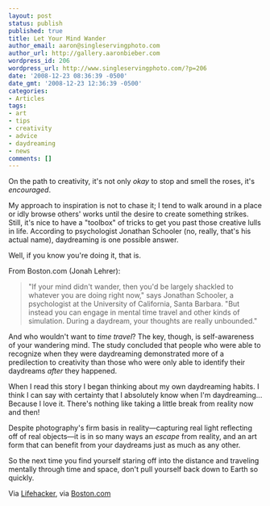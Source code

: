```yaml
---
layout: post
status: publish
published: true
title: Let Your Mind Wander
author_email: aaron@singleservingphoto.com
author_url: http://gallery.aaronbieber.com
wordpress_id: 206
wordpress_url: http://www.singleservingphoto.com/?p=206
date: '2008-12-23 08:36:39 -0500'
date_gmt: '2008-12-23 12:36:39 -0500'
categories:
- Articles
tags:
- art
- tips
- creativity
- advice
- daydreaming
- news
comments: []
---
```

On the path to creativity, it's not only _okay_ to stop and smell the
roses, it's _encouraged_.

My approach to inspiration is not to chase it; I tend to walk around in
a place or idly browse others' works until the desire to create
something strikes. Still, it's nice to have a "toolbox" of tricks to get
you past those creative lulls in life. According to psychologist
Jonathan Schooler (no, really, that's his actual name), daydreaming is
one possible answer.

Well, if you know you're doing it, that is.

From Boston.com (Jonah Lehrer):

> "If your mind didn't wander, then you'd be largely shackled to
> whatever you are doing right now," says Jonathan Schooler, a
> psychologist at the University of California, Santa Barbara. "But
> instead you can engage in mental time travel and other kinds of
> simulation. During a daydream, your thoughts are really unbounded."

And who wouldn't want to _time travel_? The key, though, is
self-awareness of your wandering mind. The study concluded that people
who were able to recognize when they were daydreaming demonstrated more
of a predilection to creativity than those who were only able to
identify their daydreams _after_ they happened.

When I read this story I began thinking about my own daydreaming habits.
I think I can say with certainty that I absolutely know when I'm
daydreaming... Because I love it. There's nothing like taking a little
break from reality now and then!

Despite photography's firm basis in reality—capturing real light
reflecting off of real objects—it is in so many ways an _escape_ from
reality, and an art form that can benefit from your daydreams just as
much as any other.

So the next time you find yourself staring off into the distance and
traveling mentally through time and space, don't pull yourself back down
to Earth so quickly.

Via
[Lifehacker](http://lifehacker.com/5112512/self+aware-daydreamers-more-creative-study-shows),
via
[Boston.com](http://www.boston.com/bostonglobe/ideas/articles/2008/08/31/daydream_achiever/)
